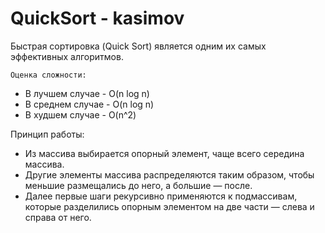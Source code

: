 # QuickSort - kasimov
Быстрая сортировка (Quick Sort) является одним их самых эффективных алгоритмов.

    Оценка сложности:
- В лучшем случае - O(n log n)
- В среднем случае - O(n log n)
- В худшем случае - O(n^2)

Принцип работы:
- Из массива выбирается опорный элемент, чаще всего середина массива.
- Другие элементы массива распределяются таким образом, чтобы меньшие размещались до него, а большие — после.
- Далее первые шаги рекурсивно применяются к подмассивам, которые разделились опорным элементом на две части — слева и справа от него.